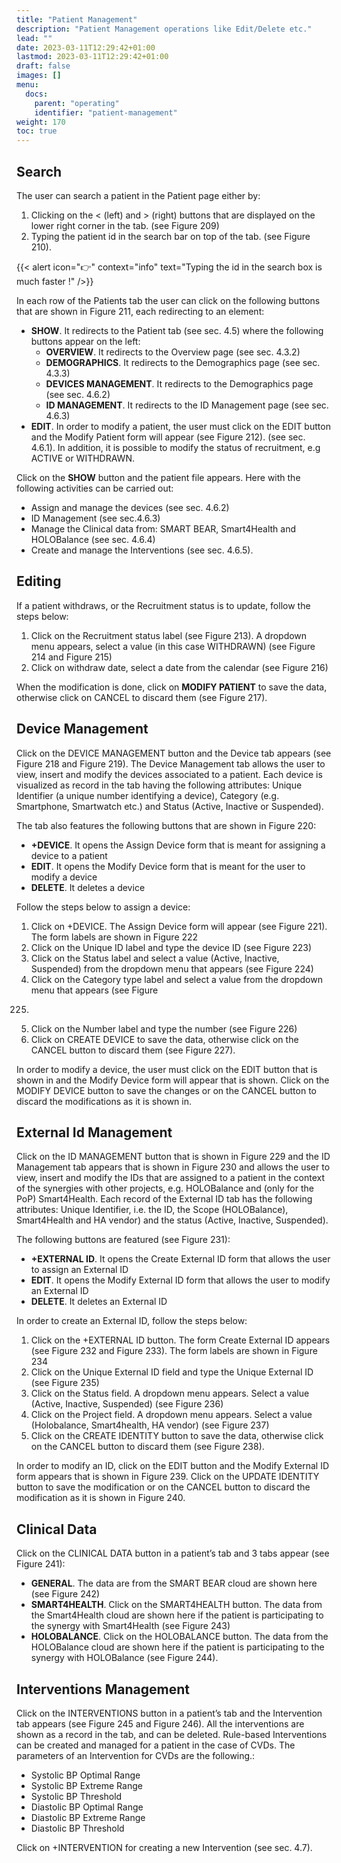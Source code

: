 ```yaml
---
title: "Patient Management"
description: "Patient Management operations like Edit/Delete etc."
lead: ""
date: 2023-03-11T12:29:42+01:00
lastmod: 2023-03-11T12:29:42+01:00
draft: false
images: []
menu:
  docs:
    parent: "operating"
    identifier: "patient-management"
weight: 170
toc: true
---
```


## Search

The user can search a patient in the Patient page either by:

1. Clicking on the < (left) and > (right) buttons that are displayed on the lower right corner in the tab.
(see Figure 209)
2. Typing the patient id in the search bar on top of the tab. (see Figure 210).

{{< alert icon="👉" context="info" text="Typing the id in the search box is much faster !" />}}

In each row of the Patients tab the user can click on the following buttons that are shown in Figure 211, each
redirecting to an element:

- __SHOW__. It redirects to the Patient tab (see sec. 4.5) where the following buttons appear on the left:
  - __OVERVIEW__. It redirects to the Overview page (see sec. 4.3.2)
  - __DEMOGRAPHICS__. It redirects to the Demographics page (see sec. 4.3.3)
  - __DEVICES MANAGEMENT__. It redirects to the Demographics page (see sec. 4.6.2)
  - __ID MANAGEMENT__. It redirects to the ID Management page (see sec. 4.6.3)
- __EDIT__. In order to modify a patient, the user must click on the EDIT button and the Modify Patient
form will appear (see Figure 212). (see sec. 4.6.1). In addition, it is possible to modify the status of
recruitment, e.g ACTIVE or WITHDRAWN.

Click on the __SHOW__ button and the patient file appears. Here with the following activities can be carried out:

- Assign and manage the devices (see sec. 4.6.2)
- ID Management (see sec.4.6.3)
- Manage the Clinical data from: SMART BEAR, Smart4Health and HOLOBalance (see sec. 4.6.4)
- Create and manage the Interventions (see sec. 4.6.5).

## Editing

If a patient withdraws, or the Recruitment status is to update, follow the steps below:

1. Click on the Recruitment status label (see Figure 213). A dropdown menu appears, select a value (in
this case WITHDRAWN) (see Figure 214 and Figure 215)
2. Click on withdraw date, select a date from the calendar (see Figure 216)

When the modification is done, click on __MODIFY PATIENT__ to save the data, otherwise click on CANCEL to
discard them (see Figure 217).

## Device Management

Click on the DEVICE MANAGEMENT button and the Device tab appears (see Figure 218 and Figure 219).
The Device Management tab allows the user to view, insert and modify the devices associated to a patient.
Each device is visualized as record in the tab having the following attributes: Unique Identifier (a unique
number identifying a device), Category (e.g. Smartphone, Smartwatch etc.) and Status (Active, Inactive or
Suspended).

The tab also features the following buttons that are shown in Figure 220:

- __+DEVICE__. It opens the Assign Device form that is meant for assigning a device to a patient
- __EDIT__. It opens the Modify Device form that is meant for the user to modify a device
- __DELETE__. It deletes a device

Follow the steps below to assign a device:

1. Click on +DEVICE. The Assign Device form will appear (see Figure 221). The form labels are shown in
Figure 222
2. Click on the Unique ID label and type the device ID (see Figure 223)
3. Click on the Status label and select a value (Active, Inactive, Suspended) from the dropdown menu that
appears (see Figure 224)
4. Click on the Category type label and select a value from the dropdown menu that appears (see Figure
225)
5. Click on the Number label and type the number (see Figure 226)
6. Click on CREATE DEVICE to save the data, otherwise click on the CANCEL button to discard them (see
Figure 227).

In order to modify a device, the user must click on the EDIT button that is shown in and the Modify Device
form will appear that is shown. Click on the MODIFY DEVICE button to save the changes or on the
CANCEL button to discard the modifications as it is shown in.

## External Id Management

Click on the ID MANAGEMENT button that is shown in Figure 229 and the ID Management tab appears that
is shown in Figure 230 and allows the user to view, insert and modify the IDs that are assigned to a patient in
the context of the synergies with other projects, e.g. HOLOBalance and (only for the PoP) Smart4Health. Each
record of the External ID tab has the following attributes: Unique Identifier, i.e. the ID, the Scope
(HOLOBalance), Smart4Health and HA vendor) and the status (Active, Inactive, Suspended).

The following buttons are featured (see Figure 231):

- __+EXTERNAL ID__. It opens the Create External ID form that allows the user to assign an External ID
- __EDIT__. It opens the Modify External ID form that allows the user to modify an External ID
- __DELETE__. It deletes an External ID

In order to create an External ID, follow the steps below:

1. Click on the +EXTERNAL ID button. The form Create External ID appears (see Figure 232 and
Figure 233). The form labels are shown in Figure 234
2. Click on the Unique External ID field and type the Unique External ID (see Figure 235)
3. Click on the Status field. A dropdown menu appears. Select a value (Active, Inactive, Suspended)
(see Figure 236)
4. Click on the Project field. A dropdown menu appears. Select a value (Holobalance, Smart4health, HA
vendor) (see Figure 237)
5. Click on the CREATE IDENTITY button to save the data, otherwise click on the CANCEL button to
discard them (see Figure 238).

In order to modify an ID, click on the EDIT button and the Modify External ID form appears that is shown in
Figure 239. Click on the UPDATE IDENTITY button to save the modification or on the CANCEL button to
discard the modification as it is shown in Figure 240.

## Clinical Data

Click on the CLINICAL DATA button in a patient’s tab and 3 tabs appear (see Figure 241):

- __GENERAL__. The data are from the SMART BEAR cloud are shown here (see Figure 242)
- __SMART4HEALTH__. Click on the SMART4HEALTH button. The data from the Smart4Health cloud
are shown here if the patient is participating to the synergy with Smart4Health (see Figure 243)
- __HOLOBALANCE__. Click on the HOLOBALANCE button. The data from the HOLOBalance cloud
are shown here if the patient is participating to the synergy with HOLOBalance (see Figure 244).

## Interventions Management

Click on the INTERVENTIONS button in a patient’s tab and the Intervention tab appears (see Figure 245
and Figure 246). All the interventions are shown as a record in the tab, and can be deleted. Rule-based
Interventions can be created and managed for a patient in the case of CVDs. The parameters of an Intervention
for CVDs are the following.:

- Systolic BP Optimal Range
- Systolic BP Extreme Range
- Systolic BP Threshold
- Diastolic BP Optimal Range
- Diastolic BP Extreme Range
- Diastolic BP Threshold

Click on +INTERVENTION for creating a new Intervention (see sec. 4.7).